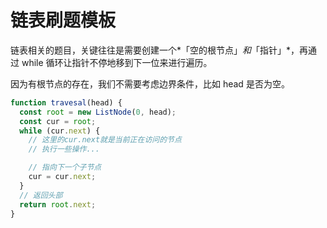 # 链表刷题模板

链表相关的题目，关键往往是需要创建一个*「空的根节点」*和*「指针」*，再通过 while 循环让指针不停地移到下一位来进行遍历。

因为有根节点的存在，我们不需要考虑边界条件，比如 head 是否为空。

```js
function travesal(head) {
  const root = new ListNode(0, head);
  const cur = root;
  while (cur.next) {
    // 这里的cur.next就是当前正在访问的节点
    // 执行一些操作...

    // 指向下一个子节点
    cur = cur.next;
  }
  // 返回头部
  return root.next;
}
```
